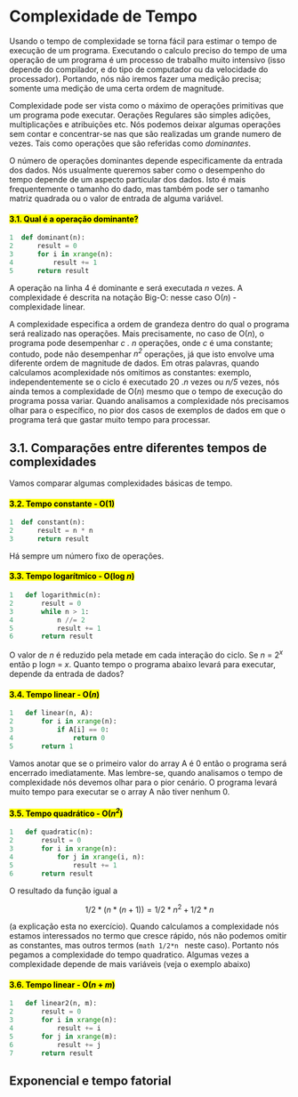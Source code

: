 # Complexidade de Tempo

Usando o tempo de complexidade se torna fácil para estimar o tempo de execução de um programa. Executando o calculo preciso do tempo de uma operação de um programa é um processo de trabalho muito intensivo (isso depende do compilador, e do tipo de computador ou da velocidade do processador). Portando, nós não iremos fazer uma medição precisa; somente uma medição de uma certa ordem de magnitude.

Complexidade pode ser vista como o máximo de operações primitivas que um programa pode executar. Oerações Regulares são simples adições, multiplicações e atribuições etc. Nós podemos deixar algumas operações sem contar e concentrar-se nas que são realizadas um grande numero de vezes. Tais como operações que são referidas como *dominantes*.

O número de operações dominantes depende especificamente da entrada dos dados. Nós usualmente queremos saber como o desempenho do tempo depende de um aspecto particular dos dados. Isto é mais frequentemente o tamanho do dado, mas também pode ser o tamanho matriz quadrada ou o valor de entrada de alguma variável.

#### <mark>3.1. Qual é a operação dominante?</mark>
 ```python
 1  def dominant(n):
 2      result = 0
 3      for i in xrange(n):
 4          result += 1
 5      return result
 ```

A operação na linha 4 é dominante e será executada *n* vezes. A complexidade é descrita na notação Big-O: nesse caso O(*n*) - complexidade linear.

A complexidade especifica a ordem de grandeza dentro do qual o programa será realizado nas operações. Mais precisamente, no caso de O(*n*), o programa pode desempenhar *c . n* operações, onde *c* é uma constante; contudo, pode não desempenhar *n<sup>2</sup>* operações, já que isto envolve uma diferente ordem de magnitude de dados. Em otras palavras, quando calculamos acomplexidade nós omitimos as constantes: exemplo, independentemente se o ciclo é executado 20 .*n* vezes ou *n/5* vezes, nós ainda temos a complexidade de O(*n*) mesmo que o tempo de execução do programa possa variar. Quando analisamos a complexidade nós precisamos olhar para o específico, no pior dos casos de exemplos de dados em que o programa terá que gastar muito tempo para processar.

## 3.1. Comparações entre diferentes tempos de complexidades

Vamos comparar algumas complexidades básicas de tempo.

#### <mark>3.2. Tempo constante - O(1)</mark>
 ```python
 1  def constant(n):
 2      result = n * n
 3      return result
 ```
Há sempre um número fixo de operações.

#### <mark>3.3. Tempo logarítmico - O(log *n*)</mark>
 ```python
1   def logarithmic(n):
2       result = 0
3       while n > 1:
4           n //= 2
5           result += 1
6       return result
 ```
O valor de *n* é reduzido pela metade em cada interação do ciclo. Se *n* = 2<sup>*x*</sup> então p log*n* = *x*. Quanto tempo o programa abaixo levará para executar, depende da entrada de dados?

#### <mark>3.4. Tempo linear - O(*n*)</mark>
 ```python
1   def linear(n, A):
2       for i in xrange(n):
3           if A[i] == 0:
4               return 0
5       return 1
 ```
Vamos anotar que se o primeiro valor do array A é 0 então o programa será encerrado imediatamente. Mas lembre-se, quando analisamos o tempo de complexidade nós devemos olhar para o pior cenário. O programa levará muito tempo para executar se o array A não tiver nenhum 0.

#### <mark>3.5. Tempo quadrático - O(*n*<sup>*2*</sup>)</mark>
 ```python
1   def quadratic(n):
2       result = 0
3       for i in xrange(n):
4           for j in xrange(i, n):
5               result += 1
6       return result
 ```

O resultado da função igual a

```math
    1/2 * (n * (n + 1)) = 1/2 * n^2 + 1/2 * n
```

(a explicação esta no exercício). Quando calculamos a complexidade nós estamos interessados no termo que cresce rápido, nós não podemos omitir as constantes, mas outros termos (```math 1/2*n ``` neste caso). Portanto nós pegamos a complexidade do tempo quadratico. Algumas vezes a complexidade depende de mais variáveis (veja o exemplo abaixo)

#### <mark>3.6. Tempo linear - O(*n* + *m*)</mark>
```python
1   def linear2(n, m):
2       result = 0
3       for i in xrange(n):
4           result += i
5       for j in xrange(m):
6           result += j
7       return result
```

## Exponencial e tempo fatorial

